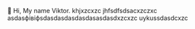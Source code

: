  👋 Hi, My name Viktor.
khjxzcxzc
jhfsdfsdsacxzczxc
asdasфівіфsdasdasdasdasdasasdasdxzcxzc
uykussdasdcxzc
